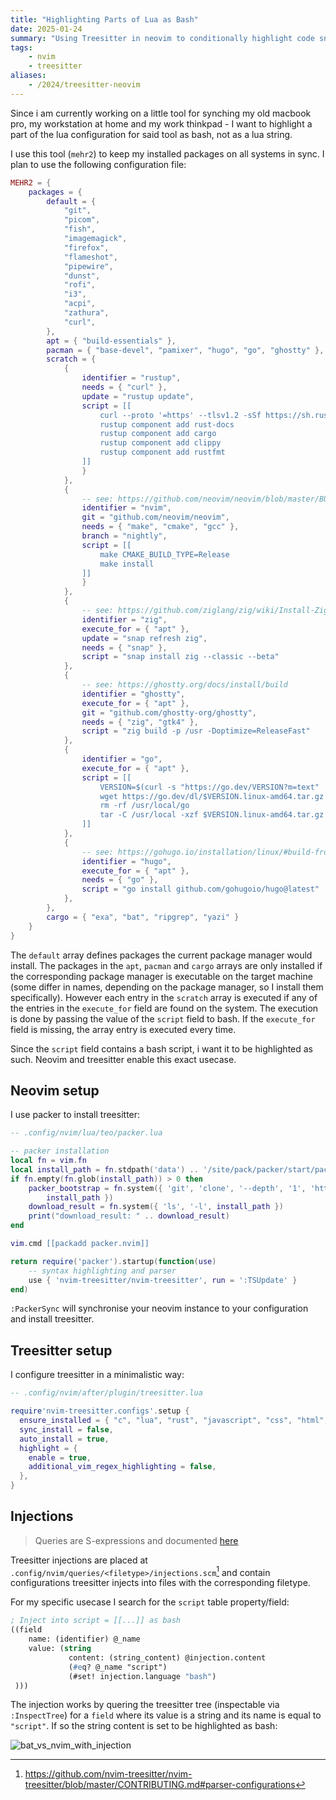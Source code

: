 ```yaml
---
title: "Highlighting Parts of Lua as Bash"
date: 2025-01-24
summary: "Using Treesitter in neovim to conditionally highlight code snippets"
tags:
    - nvim
    - treesitter
aliases:
    - /2024/treesitter-neovim
---
```


Since i am currently working on a little tool for synching my old macbook pro,
my workstation at home and my work thinkpad - I want to highlight a part of the
lua configuration for said tool as bash, not as a lua string.

I use this tool (`mehr2`) to keep my installed packages on all systems in sync.
I plan to use the following configuration file:

```lua
MEHR2 = {
    packages = {
        default = {
            "git",
            "picom",
            "fish",
            "imagemagick",
            "firefox",
            "flameshot",
            "pipewire",
            "dunst",
            "rofi",
            "i3",
            "acpi",
            "zathura",
            "curl",
        },
        apt = { "build-essentials" },
        pacman = { "base-devel", "pamixer", "hugo", "go", "ghostty" },
        scratch = {
            {
                identifier = "rustup",
                needs = { "curl" },
                update = "rustup update", 
                script = [[
                    curl --proto '=https' --tlsv1.2 -sSf https://sh.rustup.rs | sh
                    rustup component add rust-docs
                    rustup component add cargo
                    rustup component add clippy
                    rustup component add rustfmt
                ]]
                }
            },
            {
                -- see: https://github.com/neovim/neovim/blob/master/BUILD.md
                identifier = "nvim",
                git = "github.com/neovim/neovim",
                needs = { "make", "cmake", "gcc" },
                branch = "nightly",
                script = [[
                    make CMAKE_BUILD_TYPE=Release
                    make install
                ]]
                }
            },
            {
                -- see: https://github.com/ziglang/zig/wiki/Install-Zig-from-a-Package-Manager
                identifier = "zig",
                execute_for = { "apt" },
                update = "snap refresh zig",
                needs = { "snap" },
                script = "snap install zig --classic --beta"
            },
            {
                -- see: https://ghostty.org/docs/install/build
                identifier = "ghostty",
                execute_for = { "apt" },
                git = "github.com/ghostty-org/ghostty",
                needs = { "zig", "gtk4" },
                script = "zig build -p /usr -Doptimize=ReleaseFast"
            },
            {
                identifier = "go",
                execute_for = { "apt" },
                script = [[
                    VERSION=$(curl -s "https://go.dev/VERSION?m=text" | head -n1)
                    wget https://go.dev/dl/$VERSION.linux-amd64.tar.gz
                    rm -rf /usr/local/go
                    tar -C /usr/local -xzf $VERSION.linux-amd64.tar.gz
                ]]
            },
            {
                -- see: https://gohugo.io/installation/linux/#build-from-source
                identifier = "hugo",
                execute_for = { "apt" },
                needs = { "go" },
                script = "go install github.com/gohugoio/hugo@latest"
            },
        },
        cargo = { "exa", "bat", "ripgrep", "yazi" }
    }
}
```

The `default` array defines packages the current package manager would install.
The packages in the `apt`, `pacman` and `cargo` arrays are only installed if
the corresponding package manager is executable on the target machine (some
differ in names, depending on the package manager, so I install them
specifically). However each entry in the `scratch` array is executed if any of
the entries in the `execute_for` field are found on the system. The execution
is done by passing the value of the `script` field to bash. If the
`execute_for` field is missing, the array entry is executed every time.

Since the `script` field contains a bash script, i want it to be highlighted as
such. Neovim and treesitter enable this exact usecase.

## Neovim setup

I use packer to install treesitter:

```lua
-- .config/nvim/lua/teo/packer.lua

-- packer installation
local fn = vim.fn
local install_path = fn.stdpath('data') .. '/site/pack/packer/start/packer.nvim'
if fn.empty(fn.glob(install_path)) > 0 then
    packer_bootstrap = fn.system({ 'git', 'clone', '--depth', '1', 'https://github.com/wbthomason/packer.nvim',
        install_path })
    download_result = fn.system({ 'ls', '-l', install_path })
    print("download_result: " .. download_result)
end

vim.cmd [[packadd packer.nvim]]

return require('packer').startup(function(use)
    -- syntax highlighting and parser
    use { 'nvim-treesitter/nvim-treesitter', run = ':TSUpdate' }
end)
```

`:PackerSync` will synchronise your neovim instance to your configuration
and install treesitter.

## Treesitter setup

I configure treesitter in a minimalistic way: 

```lua
-- .config/nvim/after/plugin/treesitter.lua

require'nvim-treesitter.configs'.setup {
  ensure_installed = { "c", "lua", "rust", "javascript", "css", "html", "markdown", "javascript"},
  sync_install = false,
  auto_install = true,
  highlight = {
    enable = true,
    additional_vim_regex_highlighting = false,
  },
}
```

## Injections

> Queries are S-expressions and documented
> [here](https://tree-sitter.github.io/tree-sitter/using-parsers/queries/1-syntax.html)

Treesitter injections are placed at
`.config/nvim/queries/<filetype>/injections.scm`[^injection-path] and contain
configurations treesitter injects into files with the corresponding filetype. 

For my specific usecase I search for the `script` table property/field:

```lisp
; Inject into script = [[...]] as bash
((field
    name: (identifier) @_name
    value: (string 
             content: (string_content) @injection.content
             (#eq? @_name "script")
             (#set! injection.language "bash")
 )))
```

The injection works by quering the treesitter tree (inspectable via
`:InspectTree`) for a `field` where its value is a string and its name is equal
to `"script"`. If so the string content is set to be highlighted as bash:

![bat_vs_nvim_with_injection](/treesitter/bat_vs_nvim.png)



[^injection-path]: https://github.com/nvim-treesitter/nvim-treesitter/blob/master/CONTRIBUTING.md#parser-configurations
